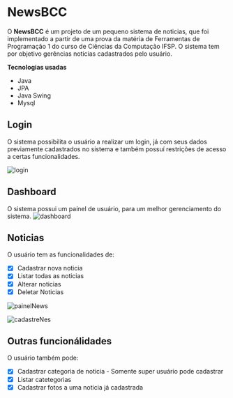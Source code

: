 # NewsBCC
O **NewsBCC** é um projeto de um pequeno sistema de noticias, que foi implementado a partir de uma prova 
da matéria de Ferramentas de Programação 1 do curso de Ciências da Computação IFSP. O sistema tem por objetivo
gerências noticias cadastrados pelo usuário.

**Tecnologias usadas**
- Java
- JPA
- Java Swing
- Mysql


## Login
O sistema possibilita o usuário a realizar um login, já com seus dados previamente cadastrados no sistema e também possuí 
restrições de acesso a certas funcionalidades.

![login](https://user-images.githubusercontent.com/55898683/103102753-38aeff80-45fc-11eb-8d3d-6cd34871705b.png)


## Dashboard
O sistema possui um paínel de usuário, para um melhor gerenciamento do sistema.
![dashboard](https://user-images.githubusercontent.com/55898683/103102828-b410b100-45fc-11eb-8baf-0dc6831503af.png)


## Noticias
O usuário tem as funcionalidades de:
- [x] Cadastrar nova noticia
- [x] Listar todas as noticias 
- [x] Alterar noticias
- [x] Deletar Noticias

![painelNews](https://user-images.githubusercontent.com/55898683/103102900-0d78e000-45fd-11eb-85ce-f1b5504bea2b.png)

![cadastreNes](https://user-images.githubusercontent.com/55898683/103102905-1b2e6580-45fd-11eb-8c78-239e6727c48d.png)

## Outras funcionálidades
O usuário também pode:

-[x] Cadastrar categoria de noticia - Somente super usuário pode cadastrar
-[x] Listar catetegorias
-[x] Cadastrar fotos a uma noticia já cadastrada
